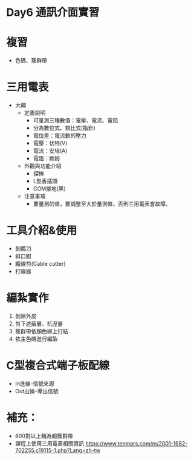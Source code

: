 
# Day6 通訊介面實習

# 複習
+ 色碼、簇群帶

# 三用電表
+ 大綱
    + 定義說明
        + 可量測三種數值：電壓、電流、電阻
        + 分為數位式、類比式(指針) 
        + 電位差：電流動的壓力
        + 電壓：伏特(V)
        + 電流：安培(A)
        + 電阻：歐姆
    + 外觀與功能介紹
        + 探棒
        + L型香插頭
        + COM接地(黑)
    + 注意事項
        + 要量測的值，要調整至大於量測值，否則三用電表會故障。

# 工具介紹&使用
+ 剝纜刀
+ 斜口鉗
+ 纜線剪(Cable cutter)
+ 打線器

# 編紮實作
1. 剝除外皮
2. 剪下遮蔽層、抗溼層
3. 簇群帶依顏色綁上打結
4. 依主色碼進行編紮

# C型複合式端子板配線
+ In進線-信號來源
+ Out出線-導出信號

# 補充：
+ 600對以上稱為超簇群帶
+ 課程上使用三用電表相關資訊
https://www.tenmars.com/m/2001-1682-702255,c19115-1.php?Lang=zh-tw